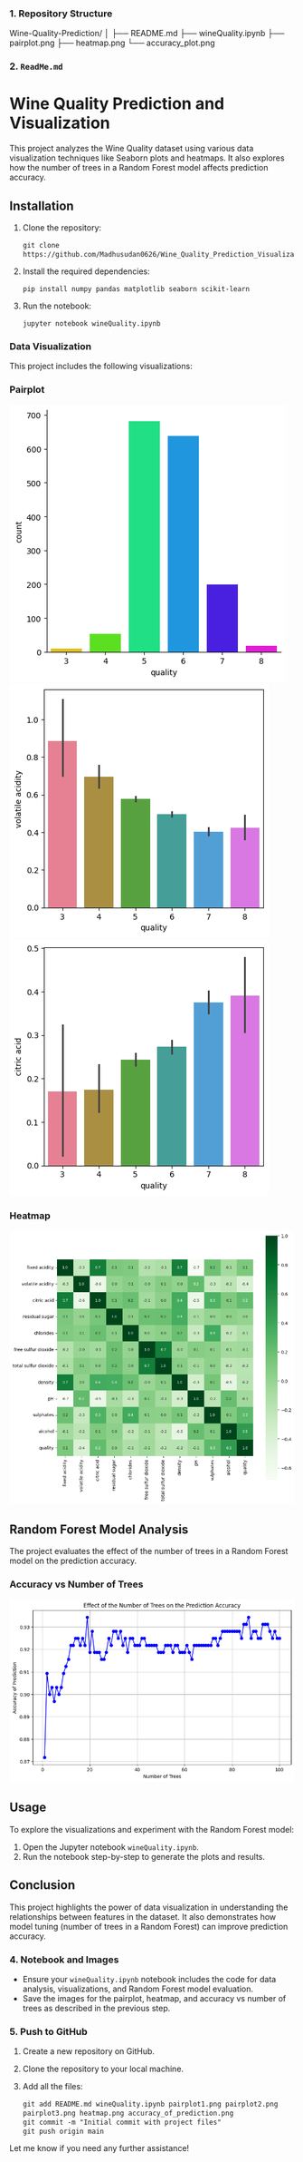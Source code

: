 ### 1. **Repository Structure**

Wine-Quality-Prediction/
│
├── README.md
├── wineQuality.ipynb
├── pairplot.png
├── heatmap.png
└── accuracy_plot.png

### 2. **`ReadMe.md`**

# Wine Quality Prediction and Visualization

This project analyzes the Wine Quality dataset using various data visualization techniques like Seaborn plots and heatmaps. It also explores how the number of trees in a Random Forest model affects prediction accuracy.

## Installation

1. Clone the repository:
   ```
   git clone https://github.com/Madhusudan0626/Wine_Quality_Prediction_Visualization
   ```
2. Install the required dependencies:
   ```
   pip install numpy pandas matplotlib seaborn scikit-learn
   ```
3. Run the notebook:
   ```
   jupyter notebook wineQuality.ipynb
   ```

### Data Visualization

This project includes the following visualizations:

### Pairplot
![Pairplot](./WineQuality/pairplot1.png)
![Pairplot](./WineQuality/pairplot2.png)
![Pairplot](./WineQuality/pairplot3.png)

### Heatmap
![Heatmap](./WineQuality/heatmap.png)

## Random Forest Model Analysis

The project evaluates the effect of the number of trees in a Random Forest model on the prediction accuracy.

### Accuracy vs Number of Trees
![Accuracy Plot](./WineQuality/accuracy_of_prediction.png)

## Usage

To explore the visualizations and experiment with the Random Forest model:

1. Open the Jupyter notebook `wineQuality.ipynb`.
2. Run the notebook step-by-step to generate the plots and results.

## Conclusion

This project highlights the power of data visualization in understanding the relationships between features in the dataset. It also demonstrates how model tuning (number of trees in a Random Forest) can improve prediction accuracy.


### 4. **Notebook and Images**

- Ensure your `wineQuality.ipynb` notebook includes the code for data analysis, visualizations, and Random Forest model evaluation.
- Save the images for the pairplot, heatmap, and accuracy vs number of trees as described in the previous step.

### 5. **Push to GitHub**

1. Create a new repository on GitHub.
2. Clone the repository to your local machine.
3. Add all the files:

   ```
   git add README.md wineQuality.ipynb pairplot1.png pairplot2.png pairplot3.png heatmap.png accuracy_of_prediction.png
   git commit -m "Initial commit with project files"
   git push origin main
   ```

Let me know if you need any further assistance!
